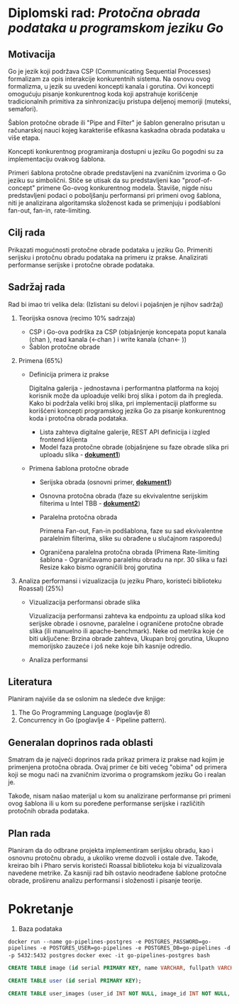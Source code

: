# Diplomski rad: *Protočna obrada podataka u programskom jeziku Go*

## Motivacija

Go je jezik koji podržava CSP (Communicating Sequential Processes) formalizam za opis interakcije konkurentnih sistema. Na osnovu ovog formalizma, u jezik su uvedeni koncepti kanala i gorutina. Ovi koncepti omogućuju pisanje konkurentnog koda koji apstrahuje korišćenje tradicionalnih primitiva za sinhronizaciju pristupa deljenoj memoriji (muteksi, semafori).

Šablon protočne obrade ili "Pipe and Filter" je šablon generalno prisutan u računarskoj nauci kojeg karakteriše efikasna kaskadna obrada podataka u više etapa.

Koncepti konkurentnog programiranja dostupni u jeziku Go pogodni su za implementaciju ovakvog šablona. 

Primeri šablona protočne obrade predstavljeni na zvaničnim izvorima o Go jeziku su simbolični. Stiče se utisak da su predstavljeni kao "proof-of-concept" primene Go-ovog konkurentnog modela.
Štaviše, nigde nisu predstavljeni podaci o poboljšanju performansi pri primeni ovog šablona, niti je analizirana algoritamska složenost kada se primenjuju i podšabloni fan-out, fan-in, rate-limiting.

## Cilj rada
Prikazati mogućnosti protočne obrade podataka u jeziku Go. Primeniti serijsku i protočnu obradu podataka na primeru iz prakse. Analizirati performanse serijske i protočne obrade podataka.

## Sadržaj rada

Rad bi imao tri velika dela: (Izlistani su delovi i pojašnjen je njihov sadržaj)

1. Teorijska osnova (recimo 10% sadrzaja)
        
    - CSP i Go-ova podrška za CSP (objašnjenje koncepata poput kanala (chan <T>), read kanala (<-chan <T>) i write kanala (chan<- <T>))
    - Šablon protočne obrade
2. Primena (65%)
    - Definicija primera iz prakse
    
      Digitalna galerija - jednostavna i performantna platforma na kojoj korisnik može da uploaduje veliki broj slika i potom da ih pregleda. Kako bi podržala veliki broj slika, pri implementaciji platforme su korišćeni koncepti programskog jezika Go za pisanje konkurentnog koda i protočna obrada podataka.
        - Lista zahteva digitalne galerije, REST API definicija i izgled frontend klijenta
        - Model faza protočne obrade (objašnjene su faze obrade slika pri uploadu slika - [**dokument1**](serijska_obrada_slika.pdf))
    - Primena šablona protočne obrade
        - Serijska obrada (osnovni primer, [**dokument1**](serijska_obrada_slika.pdf))
        - Osnovna protočna obrada (faze su ekvivalentne serijskim filterima u Intel TBB - [**dokument2**](osnovna_protocna_obrada.pdf))
        - Paralelna protočna obrada 
          
          Primena Fan-out, Fan-in podšablona, faze su sad ekvivalentne paralelnim filterima, slike su obrađene u slučajnom rasporedu)
        - Ograničena paralelna protočna obrada (Primena Rate-limiting šablona - Ograničavamo paralelnu obradu na npr. 30 slika u fazi Resize kako bismo ograničili broj gorutina
3. Analiza performansi i vizualizacija (u jeziku Pharo, koristeći biblioteku Roassal) (25%)
    - Vizualizacija performansi obrade slika 
    
      Vizualizacija performansi zahteva ka endpointu za upload slika kod serijske obrade i osnovne, paralelne i ograničene protočne obrade slika (ili manuelno ili apache-benchmark). Neke od metrika koje će biti uključene: Brzina obrade zahteva, Ukupan broj gorutina, Ukupno memorijsko zauzeće i još neke koje bih kasnije odredio.
    - Analiza performansi

## Literatura

Planiram najviše da se oslonim na sledeće dve knjige: 
1. The Go Programming Language (poglavlje 8) 
2. Concurrency in Go (poglavlje 4 - Pipeline pattern).

## Generalan doprinos rada oblasti

Smatram da je najveći doprinos rada prikaz primera iz prakse nad kojim je primenjena protočna obrada. Ovaj primer će biti većeg "obima" od primera koji se mogu naći na zvaničnim izvorima o programskom jeziku Go i realan je. 

Takođe, nisam našao materijal u kom su analizirane performanse pri primeni ovog šablona ili u kom su poređene performanse serijske i različitih protočnih obrada podataka.

## Plan rada
Planiram da do odbrane projekta implementiram serijsku obradu, kao i osnovnu protočnu obradu, a ukoliko vreme dozvoli i ostale dve. Takođe, kreirao bih i Pharo servis koristeći Roassal biblioteku koja bi vizualizovala navedene metrike. Za kasniji rad bih ostavio neodrađene šablone protočne obrade, proširenu analizu performansi i složenosti i pisanje teorije.


# Pokretanje
1. Baza podataka

`docker run --name go-pipelines-postgres -e POSTGRES_PASSWORD=go-pipelines -e POSTGRES_USER=go-pipelines -e POSTGRES_DB=go-pipelines -d -p 5432:5432 postgres`
`docker exec -it go-pipelines-postgres bash`

```sql
CREATE TABLE image (id serial PRIMARY KEY, name VARCHAR, fullpath VARCHAR, thumbnailpath VARCHAR);
```
```sql
CREATE TABLE user (id serial PRIMARY KEY);
```
```sql
CREATE TABLE user_images (user_id INT NOT NULL, image_id INT NOT NULL, PRIMARY KEY (user_id, image_id), FOREIGN KEY (user_id) REFERENCES user(id), FOREIGN KEY (image_id) REFERENCES image(id));
```
